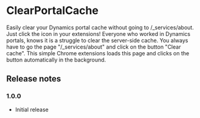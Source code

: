 # ClearPortalCache

Easily clear your Dynamics portal cache without going to /_services/about. Just click the icon in your extensions!
Everyone who worked in Dynamics portals, knows it is a struggle to clear the server-side cache. You always have to go the page "/_services/about" and click on the button "Clear cache". This simple Chrome extensions loads this page and clicks on the button automatically in the background.

## Release notes
### 1.0.0
- Initial release